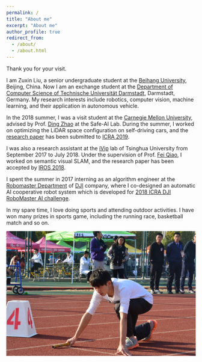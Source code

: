 ```yaml
---
permalink: /
title: "About me"
excerpt: "About me"
author_profile: true
redirect_from: 
  - /about/
  - /about.html
---
```


Thank you for your visit.

I am Zuxin Liu, a senior undergraduate student at the [Beihang University](https://ev.buaa.edu.cn/), Beijing, China. Now I am an exchange student at the [Department of Computer Science of Technische Universität Darmstadt](https://www.informatik.tu-darmstadt.de/fb20/index.en.jsp), Darmstadt, Germany. My research interests include robotics, computer vision, machine learning, and their application in autonomous vehicle.

In the 2018 summer, I was a visit student at the [Carnegie Mellon University](https://www.cmu.edu/), advised by Prof. [Ding Zhao](https://www.andrew.cmu.edu/user/dingzhao/) at the Safe-AI Lab. During the summer, I worked on optimizing the LiDAR space configuration on self-driving cars, and the [research paper](https://arxiv.org/abs/1809.05845) has been submitted to [ICRA 2019](https://www.icra2019.org/). 

I was also a research assistant at the [iVip](https://nics.ee.tsinghua.edu.cn/people/ivip/) lab of Tsinghua University from September 2017 to July 2018. Under the supervision of Prof. [Fei Qiao](https://nics.ee.tsinghua.edu.cn/people/qiaofei/), I worked on semantic visual SLAM, and the research paper has been accepted by [IROS 2018](https://www.iros2018.org/).

I spent the summer in 2017 interning as an algorithm engineer at the [Robomaster Department](https://www.robomaster.com/en-US) of [DJI](https://www.dji.com/company) company, where I co-designed an automatic AI cooperative robot system which is developed for [2018 ICRA DJI RoboMaster AI challenge](https://icra2018.org/dji-robomaster-ai-challenge/).

In my spare time, I love doing sports and attending outdoor activities. I have won many prizes in sports game, including the running race, basketball match and so on.  


![here](/images/yundonghui.jpg)
